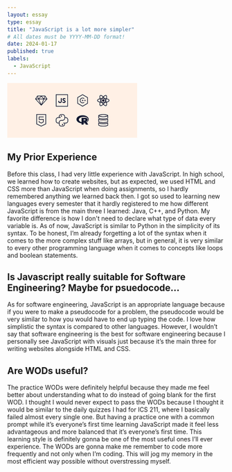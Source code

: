 ```yaml
---
layout: essay
type: essay
title: "JavaScript is a lot more simpler"
# All dates must be YYYY-MM-DD format!
date: 2024-01-17
published: true
labels:
  - JavaScript
---
```

<p>
<img width="300px" class="rounded float-start pe-4" src="../img/java-vs-javascript-1.png">

## My Prior Experience
Before this class, I had very little experience with JavaScript. In high school, we learned how to create websites, but as expected, we used HTML and CSS more than JavaScript when doing assignments, so I hardly remembered anything we learned back then. I got so used to learning new languages every semester that it hardly registered to me how different JavaScript is from the main three I learned: Java, C++, and Python. My favorite difference is how I don't need to declare what type of data every variable is. As of now, JavaScript is similar to Python in the simplicity of its syntax. To be honest, I’m already forgetting a lot of the syntax when it comes to the more complex stuff like arrays, but in general, it is very similar to every other programming language when it comes to concepts like loops and boolean statements.

## Is Javascript really suitable for Software Engineering? Maybe for psuedocode...
As for software engineering, JavaScript is an appropriate language because if you were to make a pseudocode for a problem, the pseudocode would be very similar to how you would have to end up typing the code. I love how simplistic the syntax is compared to other languages. However, I wouldn’t say that software engineering is the best for software engineering because I personally see JavaScript with visuals just because it’s the main three for writing websites alongside HTML and CSS.

## Are WODs useful?
The practice WODs were definitely helpful because they made me feel better about understanding what to do instead of going blank for the first WOD. I thought I would never expect to pass the WODs because I thought it would be similar to the daily quizzes I had for ICS 211, where I basically failed almost every single one. But having a practice one with a common prompt while it’s everyone’s first time learning JavaScript made it feel less advantageous and more balanced that it’s everyone’s first time. This learning style is definitely gonna be one of the most useful ones I’ll ever experience. The WODs are gonna make me remember to code more frequently and not only when I’m coding. This will jog my memory in the most efficient way possible without overstressing myself. 
</p>
